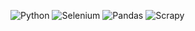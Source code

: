 ![Python](https://img.shields.io/badge/Python-3776AB?logo=python&logoColor=fff)
![Selenium](https://img.shields.io/badge/Selenium-43B02A?logo=selenium&logoColor=fff)
![Pandas](https://img.shields.io/badge/Pandas-150458?logo=pandas&logoColor=fff)
![Scrapy](https://img.shields.io/badge/scrapy-green)
